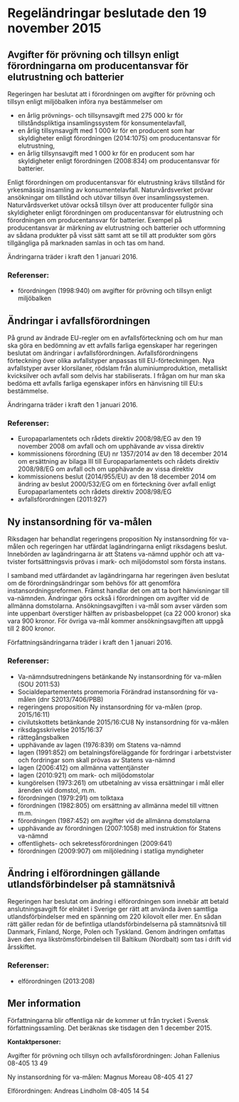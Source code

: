 # Regeländringar beslutade den 19 november 2015

## Avgifter för prövning och tillsyn enligt förordningarna om producentansvar för elutrustning och batterier

Regeringen har beslutat att i förordningen om avgifter för prövning och tillsyn enligt miljöbalken införa nya bestämmelser om

* en årlig prövnings\- och tillsynsavgift med 275 000 kr för tillståndspliktiga insamlingssystem för konsumentelavfall,
* en årlig tillsynsavgift med 1 000 kr för en producent som har skyldigheter enligt förordningen (2014:1075\) om producentansvar för elutrustning,
* en årlig tillsynsavgift med 1 000 kr för en producent som har skyldigheter enligt förordningen (2008:834\) om producentansvar för batterier.

Enligt förordningen om producentansvar för elutrustning krävs tillstånd för yrkesmässig insamling av konsumentelavfall. Naturvårdsverket prövar ansökningar om tillstånd och utövar tillsyn över insamlingssystemen. Naturvårdsverket utövar också tillsyn över att producenter fullgör sina skyldigheter enligt förordningen om producentansvar för elutrustning och förordningen om producentansvar för batterier. Exempel på producentansvar är märkning av elutrustning och batterier och utformning av sådana produkter på visst sätt samt att se till att produkter som görs tillgängliga på marknaden samlas in och tas om hand.

Ändringarna träder i kraft den 1 januari 2016\.

### Referenser:

* förordningen (1998:940\) om avgifter för prövning och tillsyn enligt miljöbalken

## Ändringar i avfallsförordningen

På grund av ändrade EU\-regler om en avfallsförteckning och om hur man ska göra en bedömning av ett avfalls farliga egenskaper har regeringen beslutat om ändringar i avfallsförordningen. Avfallsförordningens förteckning över olika avfallstyper anpassas till EU\-förteckningen. Nya avfallstyper avser klorsilaner, rödslam från aluminiumproduktion, metalliskt kvicksilver och avfall som delvis har stabiliserats. I frågan om hur man ska bedöma ett avfalls farliga egenskaper införs en hänvisning till EU:s bestämmelse.

Ändringarna träder i kraft den 1 januari 2016\.

### Referenser:

* Europaparlamentets och rådets direktiv 2008/98/EG av den 19 november 2008 om avfall och om upphävande av vissa direktiv
* kommissionens förordning (EU) nr 1357/2014 av den 18 december 2014 om ersättning av bilaga III till Europaparlamentets och rådets direktiv 2008/98/EG om avfall och om upphävande av vissa direktiv
* kommissionens beslut (2014/955/EU) av den 18 december 2014 om ändring av beslut 2000/532/EG om en förteckning över avfall enligt Europaparlamentets och rådets direktiv 2008/98/EG
* avfallsförordningen (2011:927\)

## Ny instansordning för va\-målen

Riksdagen har behandlat regeringens proposition Ny instansordning för va\-målen och regeringen har utfärdat lagändringarna enligt riksdagens beslut. Innebörden av lagändringarna är att Statens va\-nämnd upphör och att va\-tvister fortsättningsvis prövas i mark\- och miljödomstol som första instans.

I samband med utfärdandet av lagändringarna har regeringen även beslutat om de förordningsändringar som behövs för att genomföra instansordningsreformen. Främst handlar det om att ta bort hänvisningar till va\-nämnden. Ändringar görs också i förordningen om avgifter vid de allmänna domstolarna. Ansökningsavgiften i va\-mål som avser värden som inte uppenbart överstiger hälften av prisbasbeloppet (ca 22 000 kronor) ska vara 900 kronor. För övriga va\-mål kommer ansökningsavgiften att uppgå till 2 800 kronor.

Författningsändringarna träder i kraft den 1 januari 2016\.

### Referenser:

* Va\-nämndsutredningens betänkande Ny instansordning för va\-målen (SOU 2011:53\)
* Socialdepartementets promemoria Förändrad instansordning för va\-målen (dnr S2013/7406/PBB)
* regeringens proposition Ny instansordning för va\-målen (prop. 2015/16:11\)
* civilutskottets betänkande 2015/16:CU8 Ny instansordning för va\-målen
* riksdagsskrivelse 2015/16:37
* rättegångsbalken
* upphävande av lagen (1976:839\) om Statens va\-nämnd
* lagen (1991:852\) om betalningsföreläggande för fordringar i arbetstvister och fordringar som skall prövas av Statens va\-nämnd
* lagen (2006:412\) om allmänna vattentjänster
* lagen (2010:921\) om mark\- och miljödomstolar
* kungörelsen (1973:261\) om utbetalning av vissa ersättningar i mål eller ärenden vid domstol, m.m.
* förordningen (1979:291\) om tolktaxa
* förordningen (1982:805\) om ersättning av allmänna medel till vittnen m.m.
* förordningen (1987:452\) om avgifter vid de allmänna domstolarna
* upphävande av förordningen (2007:1058\) med instruktion för Statens va\-nämnd
* offentlighets\- och sekretessförordningen (2009:641\)
* förordningen (2009:907\) om miljöledning i statliga myndigheter

## Ändring i elförordningen gällande utlandsförbindelser på stamnätsnivå

Regeringen har beslutat om ändring i elförordningen som innebär att betald anslutningsavgift för elnätet i Sverige ger rätt att använda även samtliga utlandsförbindelser med en spänning om 220 kilovolt eller mer. En sådan rätt gäller redan för de befintliga utlandsförbindelserna på stamnätsnivå till Danmark, Finland, Norge, Polen och Tyskland. Genom ändringen omfattas även den nya likströmsförbindelsen till Baltikum (Nordbalt) som tas i drift vid årsskiftet.

### Referenser:

* elförordningen (2013:208\)

## **Mer information**

Författningarna blir offentliga när de kommer ut från trycket i Svensk författningssamling. Det beräknas ske tisdagen den 1 december 2015\.

**Kontaktpersoner:**

Avgifter för prövning och tillsyn och avfallsförordningen: Johan Fallenius 08\-405 13 49

Ny instansordning för va\-målen: Magnus Moreau 08\-405 41 27

Elförordningen: Andreas Lindholm 08\-405 14 54
